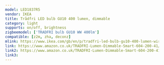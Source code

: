 ```yaml
---
model: LED1837R5
vendor: IKEA
title: Trådfri LED bulb GU10 400 lumen, dimmable
category: light
supports: on/off, brightness
zigbeemodel: ['TRADFRI bulb GU10 WW 400lm']
compatible: [z2m, zha, deconz]
mlink: https://www.ikea.com/gb/en/p/tradfri-led-bulb-gu10-400-lumen-wireless-dimmable-warm-white-60420041/
link: https://www.amazon.co.uk/TRADFRI-Lumen-Dimmable-Smart-604-200-41/dp/B07ZTVCVLK
link2: https://www.amazon.co.uk/TRADFRI-Lumen-Dimmable-Smart-604-200-41/dp/B07ZS3TNRH
link3: 
---
```

